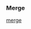 ### Merge

[merge](https://github.com/sokkanen/Lukuvinkkikirjasto/commit/6b0fe6d8380b80b7b423f25719f3f050a77ce32a)
